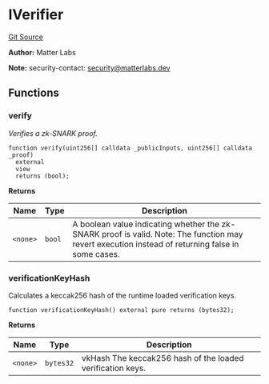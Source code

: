 # IVerifier
[Git Source](https://github.com/matter-labs/zksync-contracts/blob/c6e73735b89a4b474234f6471e326125c9069f15/contracts/l1-contracts/state-transition/chain-interfaces/IVerifier.sol)

**Author:**
Matter Labs

**Note:**
security-contact: security@matterlabs.dev


## Functions
### verify

*Verifies a zk-SNARK proof.*


```solidity
function verify(uint256[] calldata _publicInputs, uint256[] calldata _proof)
  external
  view
  returns (bool);
```
**Returns**

|Name|Type|Description|
|----|----|-----------|
|`<none>`|`bool`|A boolean value indicating whether the zk-SNARK proof is valid. Note: The function may revert execution instead of returning false in some cases.|


### verificationKeyHash

Calculates a keccak256 hash of the runtime loaded verification keys.


```solidity
function verificationKeyHash() external pure returns (bytes32);
```
**Returns**

|Name|Type|Description|
|----|----|-----------|
|`<none>`|`bytes32`|vkHash The keccak256 hash of the loaded verification keys.|


